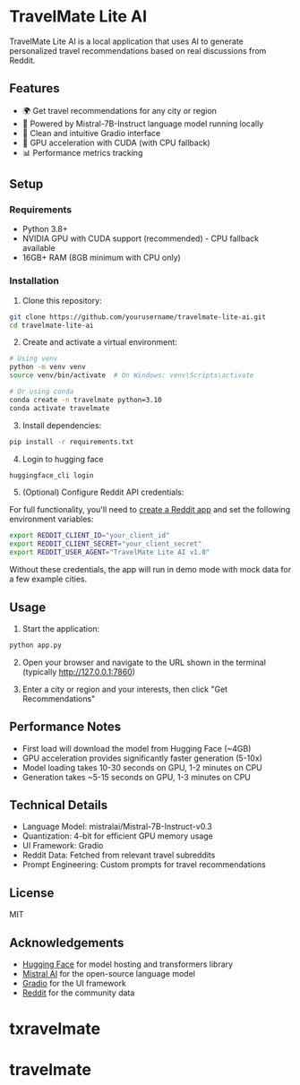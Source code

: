 # TravelMate Lite AI

TravelMate Lite AI is a local application that uses AI to generate personalized travel recommendations based on real discussions from Reddit.

## Features

- 🌍 Get travel recommendations for any city or region
- 🧠 Powered by Mistral-7B-Instruct language model running locally
- 📱 Clean and intuitive Gradio interface
- 🚀 GPU acceleration with CUDA (with CPU fallback)
- 📊 Performance metrics tracking

## Setup

### Requirements

- Python 3.8+
- NVIDIA GPU with CUDA support (recommended) - CPU fallback available
- 16GB+ RAM (8GB minimum with CPU only)

### Installation

1. Clone this repository:

```bash
git clone https://github.com/yourusername/travelmate-lite-ai.git
cd travelmate-lite-ai
```

2. Create and activate a virtual environment:

```bash
# Using venv
python -m venv venv
source venv/bin/activate  # On Windows: venv\Scripts\activate

# Or using conda
conda create -n travelmate python=3.10
conda activate travelmate
```

3. Install dependencies:

```bash
pip install -r requirements.txt
```

4. Login to hugging face

```bash
huggingface_cli login
```

5. (Optional) Configure Reddit API credentials:

For full functionality, you'll need to [create a Reddit app](https://www.reddit.com/prefs/apps) and set the following environment variables:

```bash
export REDDIT_CLIENT_ID="your_client_id"
export REDDIT_CLIENT_SECRET="your_client_secret"
export REDDIT_USER_AGENT="TravelMate Lite AI v1.0"
```

Without these credentials, the app will run in demo mode with mock data for a few example cities.

## Usage

1. Start the application:

```bash
python app.py
```

2. Open your browser and navigate to the URL shown in the terminal (typically http://127.0.0.1:7860)

3. Enter a city or region and your interests, then click "Get Recommendations"

## Performance Notes

- First load will download the model from Hugging Face (~4GB)
- GPU acceleration provides significantly faster generation (5-10x)
- Model loading takes 10-30 seconds on GPU, 1-2 minutes on CPU
- Generation takes ~5-15 seconds on GPU, 1-3 minutes on CPU

## Technical Details

- Language Model: mistralai/Mistral-7B-Instruct-v0.3
- Quantization: 4-bit for efficient GPU memory usage
- UI Framework: Gradio
- Reddit Data: Fetched from relevant travel subreddits
- Prompt Engineering: Custom prompts for travel recommendations

## License

MIT

## Acknowledgements

- [Hugging Face](https://huggingface.co/) for model hosting and transformers library
- [Mistral AI](https://mistral.ai/) for the open-source language model
- [Gradio](https://gradio.app/) for the UI framework
- [Reddit](https://www.reddit.com/) for the community data
# txravelmate
# travelmate

